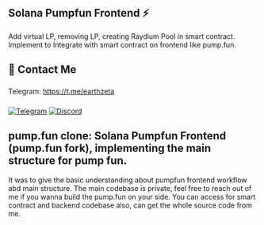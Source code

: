 ## Solana Pumpfun Frontend ⚡
Add virtual LP, removing LP, creating Raydium Pool in smart contract.
Implement to Integrate with smart contract on frontend like pump.fun.

## 👋 Contact Me

### 
Telegram: https://t.me/earthzeta
###
<div style={{display:flex; justify-content:space-evenly}}> 
    <a href="https://t.me/earthzeta" target="_blank"><img alt="Telegram"
        src="https://img.shields.io/badge/Telegram-26A5E4?style=for-the-badge&logo=telegram&logoColor=white"/></a>
    <a href="https://discordapp.com/users/339619501081362432" target="_blank"><img alt="Discord"
        src="https://img.shields.io/badge/Discord-7289DA?style=for-the-badge&logo=discord&logoColor=white"/></a>    
</div>

## pump.fun clone: Solana Pumpfun Frontend (pump.fun fork), implementing the main structure for pump fun.

It was to give the basic understanding about pumpfun frontend workflow abd main structure.
The main codebase is private, feel free to reach out of me if you wanna build the pump.fun on your side.
You can access for smart contract and backend codebase also, can get the whole source code from me.
